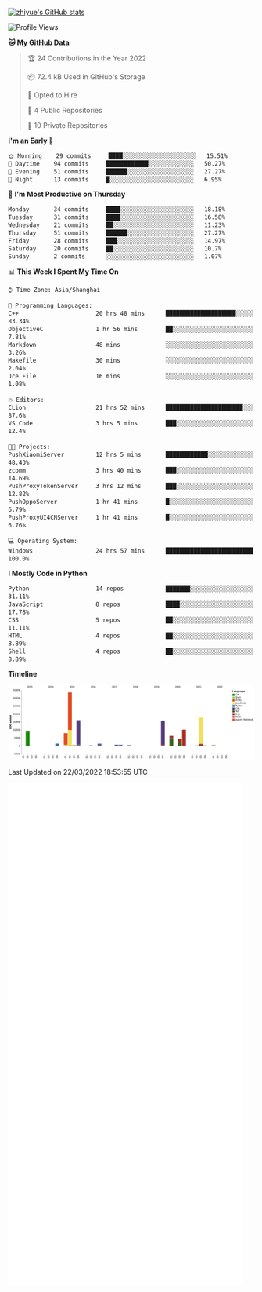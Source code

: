 
[![zhiyue's GitHub stats](https://github-readme-stats.vercel.app/api?username=zhiyue)](https://github.com/anuraghazra/github-readme-stats&&show_icons=true)

<!--START_SECTION:waka-->
![Profile Views](http://img.shields.io/badge/Profile%20Views-4-blue)

**🐱 My GitHub Data** 

> 🏆 24 Contributions in the Year 2022
 > 
> 📦 72.4 kB Used in GitHub's Storage 
 > 
> 💼 Opted to Hire
 > 
> 📜 4 Public Repositories 
 > 
> 🔑 10 Private Repositories  
 > 
**I'm an Early 🐤** 

```text
🌞 Morning    29 commits     ████░░░░░░░░░░░░░░░░░░░░░   15.51% 
🌆 Daytime    94 commits     ████████████░░░░░░░░░░░░░   50.27% 
🌃 Evening    51 commits     ██████░░░░░░░░░░░░░░░░░░░   27.27% 
🌙 Night      13 commits     █░░░░░░░░░░░░░░░░░░░░░░░░   6.95%

```
📅 **I'm Most Productive on Thursday** 

```text
Monday       34 commits     ████░░░░░░░░░░░░░░░░░░░░░   18.18% 
Tuesday      31 commits     ████░░░░░░░░░░░░░░░░░░░░░   16.58% 
Wednesday    21 commits     ██░░░░░░░░░░░░░░░░░░░░░░░   11.23% 
Thursday     51 commits     ██████░░░░░░░░░░░░░░░░░░░   27.27% 
Friday       28 commits     ███░░░░░░░░░░░░░░░░░░░░░░   14.97% 
Saturday     20 commits     ██░░░░░░░░░░░░░░░░░░░░░░░   10.7% 
Sunday       2 commits      ░░░░░░░░░░░░░░░░░░░░░░░░░   1.07%

```


📊 **This Week I Spent My Time On** 

```text
⌚︎ Time Zone: Asia/Shanghai

💬 Programming Languages: 
C++                      20 hrs 48 mins      ████████████████████░░░░░   83.34% 
ObjectiveC               1 hr 56 mins        ██░░░░░░░░░░░░░░░░░░░░░░░   7.81% 
Markdown                 48 mins             ░░░░░░░░░░░░░░░░░░░░░░░░░   3.26% 
Makefile                 30 mins             ░░░░░░░░░░░░░░░░░░░░░░░░░   2.04% 
Jce File                 16 mins             ░░░░░░░░░░░░░░░░░░░░░░░░░   1.08%

🔥 Editors: 
CLion                    21 hrs 52 mins      ██████████████████████░░░   87.6% 
VS Code                  3 hrs 5 mins        ███░░░░░░░░░░░░░░░░░░░░░░   12.4%

🐱‍💻 Projects: 
PushXiaomiServer         12 hrs 5 mins       ████████████░░░░░░░░░░░░░   48.43% 
zcomm                    3 hrs 40 mins       ███░░░░░░░░░░░░░░░░░░░░░░   14.69% 
PushProxyTokenServer     3 hrs 12 mins       ███░░░░░░░░░░░░░░░░░░░░░░   12.82% 
PushOppoServer           1 hr 41 mins        █░░░░░░░░░░░░░░░░░░░░░░░░   6.79% 
PushProxyUI4CNServer     1 hr 41 mins        █░░░░░░░░░░░░░░░░░░░░░░░░   6.76%

💻 Operating System: 
Windows                  24 hrs 57 mins      █████████████████████████   100.0%

```

**I Mostly Code in Python** 

```text
Python                   14 repos            ███████░░░░░░░░░░░░░░░░░░   31.11% 
JavaScript               8 repos             ████░░░░░░░░░░░░░░░░░░░░░   17.78% 
CSS                      5 repos             ██░░░░░░░░░░░░░░░░░░░░░░░   11.11% 
HTML                     4 repos             ██░░░░░░░░░░░░░░░░░░░░░░░   8.89% 
Shell                    4 repos             ██░░░░░░░░░░░░░░░░░░░░░░░   8.89%

```


**Timeline**

![Chart not found](https://raw.githubusercontent.com/zhiyue/zhiyue/main/charts/bar_graph.png) 


 Last Updated on 22/03/2022 18:53:55 UTC
<!--END_SECTION:waka-->

<!-- [![Top Langs](https://github-readme-stats.vercel.app/api/top-langs/?username=zhiyue)](https://github.com/anuraghazra/github-readme-stats) -->

![](./github-metrics.svg)

